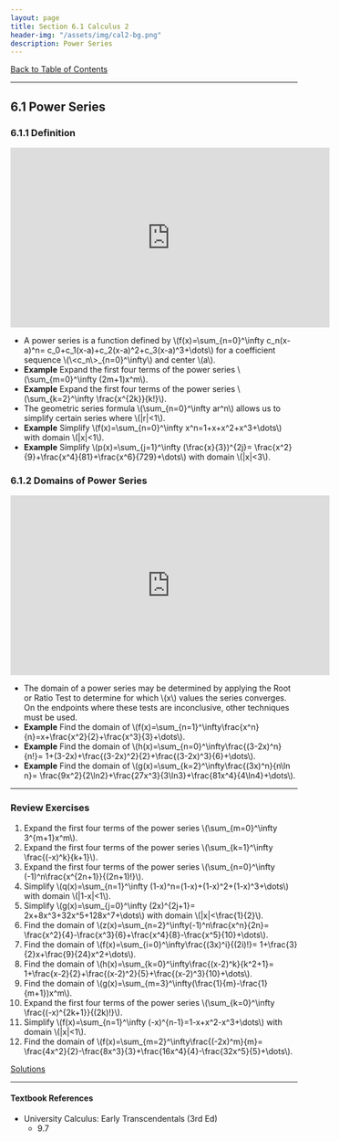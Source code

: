 ```yaml
---
layout: page
title: Section 6.1 Calculus 2
header-img: "/assets/img/cal2-bg.png"
description: Power Series
---
```


[Back to Table of Contents](../..)

---

## 6.1 Power Series

### 6.1.1 Definition

<iframe width="560" height="315" src="https://www.youtube.com/embed/vR43raJbw84" frameborder="0" allowfullscreen></iframe><!-- TODO record video to allow (x-a)^n -->

- A power series is a function defined by
  \\(f(x)=\sum_{n=0}^\infty c_n(x-a)^n=
  c_0+c_1(x-a)+c_2(x-a)^2+c_3(x-a)^3+\dots\\)
  for a coefficient sequence \\(\\<c_n\\>\_{n=0}^\infty\\)
  and center \\(a\\).
- **Example**
  Expand the first four terms of the power series
  \\(\sum_{m=0}^\infty (2m+1)x^m\\).
- **Example**
  Expand the first four terms of the power series
  \\(\sum_{k=2}^\infty \frac{x^{2k}}{k!}\\).
- The geometric series formula \\(\sum_{n=0}^\infty ar^n\\)
  allows us to simplify certain series where \\(|r|<1\\).
- **Example**
  Simplify
  \\(f(x)=\sum_{n=0}^\infty x^n=1+x+x^2+x^3+\dots\\) with domain \\(|x|<1\\).
- **Example**
  Simplify
  \\(p(x)=\sum_{j=1}^\infty (\frac{x}{3})^{2j}=
  \frac{x^2}{9}+\frac{x^4}{81}+\frac{x^6}{729}+\dots\\)
  with domain \\(|x|<3\\).

### 6.1.2 Domains of Power Series

<iframe width="560" height="315" src="https://www.youtube.com/embed/TZIUoGfVME4" frameborder="0" allowfullscreen></iframe>

- The domain of a power series may be determined by applying the Root or
  Ratio Test to determine for which \\(x\\) values the series converges.
  On the endpoints where these tests are inconclusive, other
  techniques must be used.
- **Example**
  Find the domain of
  \\(f(x)=\sum_{n=1}^\infty\frac{x^n}{n}=x+\frac{x^2}{2}+\frac{x^3}{3}+\dots\\).
- **Example**
  Find the domain of
  \\(h(x)=\sum_{n=0}^\infty\frac{(3-2x)^n}{n!}=
  1+(3-2x)+\frac{(3-2x)^2}{2}+\frac{(3-2x)^3}{6}+\dots\\).
- **Example**
  Find the domain of
  \\(g(x)=\sum_{k=2}^\infty\frac{(3x)^n}{n\ln n}=
  \frac{9x^2}{2\ln2}+\frac{27x^3}{3\ln3}+\frac{81x^4}{4\ln4}+\dots\\).

---

### Review Exercises


1.  Expand the first four terms of the power series
    \\(\sum_{m=0}^\infty 3^{m+1}x^m\\).
1.  Expand the first four terms of the power series
    \\(\sum_{k=1}^\infty \frac{(-x)^k}{k+1}\\).
1.  Expand the first four terms of the power series
    \\(\sum_{n=0}^\infty (-1)^n\frac{x^{2n+1}}{(2n+1)!}\\).
1.  Simplify
    \\(q(x)=\sum_{n=1}^\infty (1-x)^n=(1-x)+(1-x)^2+(1-x)^3+\dots\\)
    with domain \\(|1-x|<1\\).
1.  Simplify
    \\(g(x)=\sum_{j=0}^\infty (2x)^{2j+1}=
    2x+8x^3+32x^5+128x^7+\dots\\)
    with domain \\(|x|<\frac{1}{2}\\).
1.  Find the domain of
    \\(z(x)=\sum_{n=2}^\infty(-1)^n\frac{x^n}{2n}=
    \frac{x^2}{4}-\frac{x^3}{6}+\frac{x^4}{8}-\frac{x^5}{10}+\dots\\).
1.  Find the domain of
    \\(f(x)=\sum_{i=0}^\infty\frac{(3x)^i}{(2i)!}=
    1+\frac{3}{2}x+\frac{9}{24}x^2+\dots\\).
1.  Find the domain of
    \\(h(x)=\sum_{k=0}^\infty\frac{(x-2)^k}{k^2+1}=
    1+\frac{x-2}{2}+\frac{(x-2)^2}{5}+\frac{(x-2)^3}{10}+\dots\\).
1.  Find the domain of
    \\(g(x)=\sum_{m=3}^\infty(\frac{1}{m}-\frac{1}{m+1})x^m\\).
1.  Expand the first four terms of the power series
    \\(\sum_{k=0}^\infty \frac{(-x)^{2k+1}}{(2k)!}\\).
1.  Simplify
    \\(f(x)=\sum_{n=1}^\infty (-x)^{n-1}=1-x+x^2-x^3+\dots\\) with domain \\(|x|<1\\).
1.  Find the domain of
    \\(f(x)=\sum_{m=2}^\infty\frac{(-2x)^m}{m}=
    \frac{4x^2}{2}-\frac{8x^3}{3}+\frac{16x^4}{4}-\frac{32x^5}{5}+\dots\\).

[Solutions](/resources/calculus2/solutions/6.1.pdf)

---



#### Textbook References

- University Calculus: Early Transcendentals (3rd Ed)
    - 9.7
